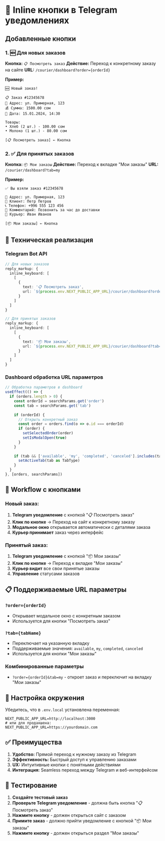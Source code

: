 # 📱 Inline кнопки в Telegram уведомлениях

## Добавленные кнопки

### 1. 🆕 Для новых заказов
**Кнопка:** `📋 Посмотреть заказ`
**Действие:** Переход к конкретному заказу на сайте
**URL:** `/courier/dashboard?order={orderId}`

**Пример:**
```
🆕 Новый заказ!

📋 Заказ #12345678
📍 Адрес: ул. Примерная, 123
💰 Сумма: 1500.00 сом
📅 Дата: 15.01.2024, 14:30

Товары:
• Хлеб (2 шт.) - 100.00 сом
• Молоко (1 шт.) - 80.00 сом

[📋 Посмотреть заказ] ← Кнопка
```

### 2. ✅ Для принятых заказов
**Кнопка:** `📦 Мои заказы`
**Действие:** Переход к вкладке "Мои заказы"
**URL:** `/courier/dashboard?tab=my`

**Пример:**
```
✅ Вы взяли заказ #12345678

📍 Адрес: ул. Примерная, 123
👤 Клиент: Петр Петров
📞 Телефон: +996 555 123 456
💬 Комментарий: Позвонить за час до доставки
🚚 Курьер: Иван Иванов

[📦 Мои заказы] ← Кнопка
```

## 🔧 Техническая реализация

### Telegram Bot API
```typescript
// Для новых заказов
reply_markup: {
  inline_keyboard: [
    [
      {
        text: '📋 Посмотреть заказ',
        url: `${process.env.NEXT_PUBLIC_APP_URL}/courier/dashboard?order=${order.id}`
      }
    ]
  ]
}

// Для принятых заказов
reply_markup: {
  inline_keyboard: [
    [
      {
        text: '📦 Мои заказы',
        url: `${process.env.NEXT_PUBLIC_APP_URL}/courier/dashboard?tab=my`
      }
    ]
  ]
}
```

### Dashboard обработка URL параметров
```typescript
// Обработка параметров в dashboard
useEffect(() => {
  if (orders.length > 0) {
    const orderId = searchParams.get('order')
    const tab = searchParams.get('tab')
    
    if (orderId) {
      // Открыть конкретный заказ
      const order = orders.find(o => o.id === orderId)
      if (order) {
        setSelectedOrder(order)
        setIsModalOpen(true)
      }
    }
    
    if (tab && ['available', 'my', 'completed', 'canceled'].includes(tab)) {
      setActiveTab(tab as TabType)
    }
  }
}, [orders, searchParams])
```

## 🎯 Workflow с кнопками

### Новый заказ:
1. **Telegram уведомление** с кнопкой "📋 Посмотреть заказ"
2. **Клик по кнопке** → Переход на сайт к конкретному заказу
3. **Модальное окно** открывается автоматически с деталями заказа
4. **Курьер принимает** заказ через интерфейс

### Принятый заказ:
1. **Telegram уведомление** с кнопкой "📦 Мои заказы"
2. **Клик по кнопке** → Переход к вкладке "Мои заказы"
3. **Курьер видит** все свои принятые заказы
4. **Управление** статусами заказов

## 📋 Поддерживаемые URL параметры

### `?order={orderId}`
- Открывает модальное окно с конкретным заказом
- Используется для кнопки "Посмотреть заказ"

### `?tab={tabName}`
- Переключает на указанную вкладку
- Поддерживаемые значения: `available`, `my`, `completed`, `canceled`
- Используется для кнопки "Мои заказы"

### Комбинированные параметры
- `?order={orderId}&tab=my` - откроет заказ и переключит на вкладку "Мои заказы"

## 🔧 Настройка окружения

Убедитесь, что в `.env.local` установлена переменная:
```env
NEXT_PUBLIC_APP_URL=http://localhost:3000
# или для продакшена:
NEXT_PUBLIC_APP_URL=https://yourdomain.com
```

## ✅ Преимущества

1. **Удобство:** Прямой переход к нужному заказу из Telegram
2. **Эффективность:** Быстрый доступ к управлению заказами
3. **UX:** Интуитивные кнопки с понятными действиями
4. **Интеграция:** Seamless переход между Telegram и веб-интерфейсом

## 🧪 Тестирование

1. **Создайте тестовый заказ**
2. **Проверьте Telegram уведомление** - должна быть кнопка "📋 Посмотреть заказ"
3. **Нажмите кнопку** - должен открыться сайт с заказом
4. **Примите заказ** - должно прийти уведомление с кнопкой "📦 Мои заказы"
5. **Нажмите кнопку** - должен открыться раздел "Мои заказы"
